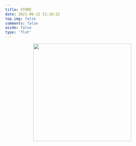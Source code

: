 ```yaml
---
title: STORE
date: 2021-06-12 21:16:22
top_img: false
comments: false
aside: false
type: 'flat'
---
```

<div style="text-align: center; width: 100%; ">
    <img src="https://blog-1253324855.cos.ap-shanghai.myqcloud.com/qrcode/store.png" style="width: 20rem; margin: 0 auto;"> </img>
</div>
<!-- <img class="footer-model" src= 'https://img-1253324855.cos.ap-chengdu.myqcloud.com/picgo/20210707163625.png'></img> -->